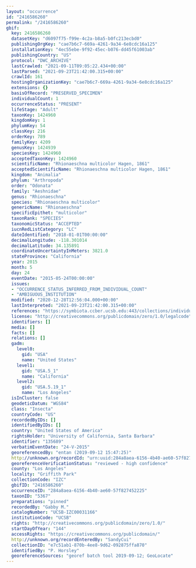 ```yaml
---
layout: "occurrence"
id: "2416586260"
permalink: "/2416586260"
gbif:
  key: 2416586260
  datasetKey: "d6097f75-f99e-4c2a-b8a5-b0fc213ecbd0"
  publishingOrgKey: "cae7b6c7-669a-4261-9a34-6e8cdc16a125"
  installationKey: "4ec55ebe-9f92-45ec-b076-dd45f61003ab"
  publishingCountry: "US"
  protocol: "DWC_ARCHIVE"
  lastCrawled: "2021-09-11T09:05:22.434+00:00"
  lastParsed: "2021-09-23T21:42:00.315+00:00"
  crawlId: 161
  hostingOrganizationKey: "cae7b6c7-669a-4261-9a34-6e8cdc16a125"
  extensions: {}
  basisOfRecord: "PRESERVED_SPECIMEN"
  individualCount: 1
  occurrenceStatus: "PRESENT"
  lifeStage: "Adult"
  taxonKey: 1424960
  kingdomKey: 1
  phylumKey: 54
  classKey: 216
  orderKey: 789
  familyKey: 4209
  genusKey: 1424939
  speciesKey: 1424960
  acceptedTaxonKey: 1424960
  scientificName: "Rhionaeschna multicolor Hagen, 1861"
  acceptedScientificName: "Rhionaeschna multicolor Hagen, 1861"
  kingdom: "Animalia"
  phylum: "Arthropoda"
  order: "Odonata"
  family: "Aeshnidae"
  genus: "Rhionaeschna"
  species: "Rhionaeschna multicolor"
  genericName: "Rhionaeschna"
  specificEpithet: "multicolor"
  taxonRank: "SPECIES"
  taxonomicStatus: "ACCEPTED"
  iucnRedListCategory: "LC"
  dateIdentified: "2018-01-01T00:00:00"
  decimalLongitude: -118.301014
  decimalLatitude: 34.135891
  coordinateUncertaintyInMeters: 3821.0
  stateProvince: "California"
  year: 2015
  month: 5
  day: 24
  eventDate: "2015-05-24T00:00:00"
  issues:
  - "OCCURRENCE_STATUS_INFERRED_FROM_INDIVIDUAL_COUNT"
  - "AMBIGUOUS_INSTITUTION"
  modified: "2020-12-28T12:56:04.000+00:00"
  lastInterpreted: "2021-09-23T21:42:00.315+00:00"
  references: "https://symbiota.ccber.ucsb.edu:443/collections/individual/index.php?occid=135689"
  license: "http://creativecommons.org/publicdomain/zero/1.0/legalcode"
  identifiers: []
  media: []
  facts: []
  relations: []
  gadm:
    level0:
      gid: "USA"
      name: "United States"
    level1:
      gid: "USA.5_1"
      name: "California"
    level2:
      gid: "USA.5.19_1"
      name: "Los Angeles"
  isInCluster: false
  geodeticDatum: "WGS84"
  class: "Insecta"
  countryCode: "US"
  recordedByIDs: []
  identifiedByIDs: []
  country: "United States of America"
  rightsHolder: "University of California, Santa Barbara"
  identifier: "135689"
  verbatimEventDate: "24-V-2015"
  georeferencedBy: "entan (2019-09-12 15:47:25)"
  http://unknown.org/recordId: "urn:uuid:284a8aea-6156-4b40-ae60-57f827452225"
  georeferenceVerificationStatus: "reviewed - high confidence"
  county: "Los Angeles"
  locality: "Griffith Park"
  collectionCode: "IZC"
  gbifID: "2416586260"
  occurrenceID: "284a8aea-6156-4b40-ae60-57f827452225"
  taxonID: "5367"
  preparations: "pinned"
  recordedBy: "Gabby M."
  catalogNumber: "UCSB-IZC00031166"
  institutionCode: "UCSB"
  rights: "http://creativecommons.org/publicdomain/zero/1.0/"
  startDayOfYear: "144"
  accessRights: "https://creativecommons.org/publicdomain/"
  http://unknown.org/recordEnteredBy: "SandyCui"
  collectionID: "e7c51ab1-870b-4ee8-9d62-092875ffa870"
  identifiedBy: "P. Horsley"
  georeferenceSources: "georef batch tool 2019-09-12; GeoLocate"
---
```

